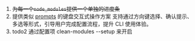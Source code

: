 1. ~~为每一个`node_modules`提供一个单独的进度条~~
2. 提供类似 [prompts](https://github.com/terkelg/prompts) 的键盘交互式操作方案
   支持通过方向键选择、确认提示、多选等形式，引导用户完成配置流程，提升 CLI 使用体验。
3. todo2 通过配置项 clean-modules --setup 来开启
